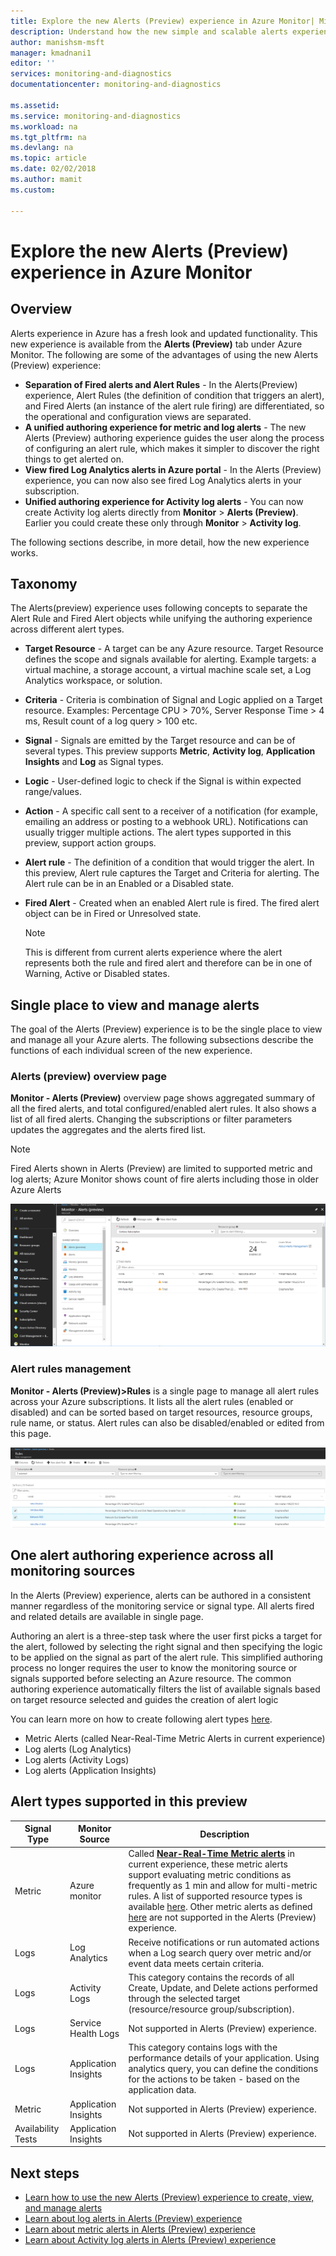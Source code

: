 ```yaml
---
title: Explore the new Alerts (Preview) experience in Azure Monitor| Microsoft Docs
description: Understand how the new simple and scalable alerts experience in Azure makes authoring, viewing and managing alerts easier
author: manishsm-msft
manager: kmadnani1
editor: ''
services: monitoring-and-diagnostics
documentationcenter: monitoring-and-diagnostics

ms.assetid:
ms.service: monitoring-and-diagnostics
ms.workload: na
ms.tgt_pltfrm: na
ms.devlang: na
ms.topic: article
ms.date: 02/02/2018
ms.author: mamit
ms.custom:

---
```

# Explore the new Alerts (Preview) experience in Azure Monitor

## Overview
 Alerts experience in Azure has a fresh look and updated functionality. This new experience is available from the **Alerts (Preview)** tab under Azure Monitor. The following are some of the advantages of using the new Alerts (Preview) experience:

 - **Separation of Fired alerts and Alert Rules** - In the Alerts(Preview) experience, Alert Rules (the definition of condition that triggers an alert), and Fired Alerts (an instance of the alert rule firing) are differentiated, so the operational and configuration views are separated.
 - **A unified authoring experience for metric and log alerts** - The new Alerts (Preview) authoring experience guides the user along the process of configuring an alert rule, which makes it simpler to discover the right things to get alerted on.
 - **View fired Log Analytics alerts in Azure portal** - In the Alerts (Preview) experience, you can now also see fired Log Analytics alerts in your subscription.  
 - **Unified authoring experience for Activity log alerts** - You can now create Activity log alerts directly from **Monitor** > **Alerts (Preview)**. Earlier you could create these only  through **Monitor** > **Activity log**.

The following sections describe, in more detail, how the new experience works.

## Taxonomy
The Alerts(preview) experience uses following concepts to separate the Alert Rule and Fired Alert objects while unifying the authoring experience across different alert types.

- **Target Resource** - A target can be any Azure resource. Target Resource defines the scope and signals available for alerting. Example targets: a virtual machine, a storage account, a virtual machine scale set, a Log Analytics workspace, or solution.

- **Criteria** - Criteria is combination of Signal and Logic applied on a Target resource. Examples: Percentage CPU > 70%, Server Response Time > 4 ms, Result count of a log query > 100 etc. 

- **Signal** - Signals are emitted by the Target resource and can be of several types. This preview supports **Metric**, **Activity log**, **Application Insights** and **Log** as Signal types.

- **Logic** - User-defined logic to check if the Signal is within expected range/values.  
 
- **Action** - A specific call sent to a receiver of a notification (for example, emailing an address or posting to a webhook URL). Notifications can usually trigger multiple actions. The alert types supported in this preview, support action groups.  
 
- **Alert rule** - The definition of a condition that would trigger the alert. In this preview, Alert rule captures the Target and Criteria for alerting. The Alert rule can be in an Enabled or a Disabled state.
 
- **Fired Alert**  - Created when an enabled Alert rule is fired. The fired alert object can be in Fired or Unresolved state.

    > [!NOTE]
    > This is different from current alerts experience where the alert represents both the rule and fired alert and therefore can be in one of Warning, Active or Disabled states.
    >

## Single place to view and manage alerts
The goal of the Alerts (Preview) experience is to be the single place to view and manage all your Azure alerts. The following subsections describe the functions of each individual screen of the new experience.

### Alerts (preview) overview page
**Monitor - Alerts (Preview)** overview page shows aggregated summary of all the fired alerts, and total configured/enabled alert rules. It also shows a list of all fired alerts. Changing the subscriptions or filter parameters updates the aggregates and the alerts fired list.

> [!NOTE]
> Fired Alerts shown in Alerts (Preview) are limited to supported metric and log alerts; Azure Monitor shows count of fire alerts including those in older Azure Alerts

 ![alerts-preview-overview](./media/monitoring-overview-unified/alerts-preview-overview.png) 

### Alert rules management
**Monitor - Alerts (Preview)>Rules** is a single page to manage all alert rules across your Azure subscriptions. It lists all the alert rules (enabled or disabled) and can be sorted based on target resources, resource groups, rule name, or status. Alert rules can also be disabled/enabled or edited from this page.  

 ![alerts-preview-rules](./media/monitoring-overview-unified/alerts-preview-rules.png)


## One alert authoring experience across all monitoring sources
In the Alerts (Preview) experience, alerts can be authored in a consistent manner regardless of the monitoring service or signal type. All alerts fired and related details are available in single page.  
 
Authoring an alert is a three-step task where the user first picks a target for the alert, followed by selecting the right signal and then specifying the logic to be applied on the signal as part of the alert rule. This simplified authoring process no longer requires the user to know the monitoring source or signals supported before selecting an Azure resource. The common authoring experience automatically filters the list of available signals based on target resource selected and guides the creation of alert logic

You can learn more on how to create following alert types [here](monitor-alerts-unified-usage.md).
- Metric Alerts (called Near-Real-Time Metric Alerts in current experience)
- Log alerts (Log Analytics)
- Log alerts (Activity Logs)
- Log  alerts (Application Insights)

 

## Alert types supported in this preview


| **Signal Type** | **Monitor Source** | **Description** | 
|-------------|----------------|-------------|
| Metric | Azure monitor | Called [**Near-Real-Time Metric alerts**](monitoring-near-real-time-metric-alerts.md) in current experience, these metric alerts support evaluating metric conditions as frequently as 1 min and allow for multi-metric rules. A list of supported resource types is available [here](monitoring-near-real-time-metric-alerts.md#what-resources-can-i-create-near-real-time-metric-alerts-for). Other metric alerts as defined [here](monitoring-overview-alerts.md#alerts-in-different-azure-services) are not supported in the Alerts (Preview) experience.|
| Logs  | Log Analytics | Receive notifications or run automated actions when a Log search query over metric and/or event data meets certain criteria.|
| Logs  | Activity Logs | This category contains the records of all Create, Update, and Delete actions performed through the selected target (resource/resource group/subscription). |
| Logs  | Service Health Logs | Not supported in Alerts (Preview) experience.   |
| Logs  | Application Insights | This category contains logs with the performance details of your application. Using analytics query, you can define the conditions for the actions to be taken - based on the application data. |
| Metric | Application Insights | Not supported in Alerts (Preview) experience. |
| Availability Tests | Application Insights | Not supported in Alerts (Preview) experience. |


## Next steps
- [Learn how to use the new Alerts (Preview) experience to create, view, and manage alerts](monitor-alerts-unified-usage.md)
- [Learn about log alerts in Alerts (Preview) experience](monitor-alerts-unified-log.md)
- [Learn about metric alerts in Alerts (Preview) experience](monitoring-near-real-time-metric-alerts.md)
- [Learn about Activity log alerts in Alerts (Preview) experience](monitoring-activity-log-alerts-new-experience.md)
